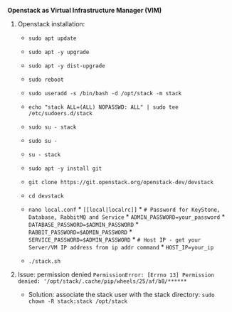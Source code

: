 **Openstack as Virtual Infrastructure Manager (VIM)**

1. Openstack installation:
    * `sudo apt update`
    * `sudo apt -y upgrade`
    * `sudo apt -y dist-upgrade`
    * `sudo reboot`
    * `sudo useradd -s /bin/bash -d /opt/stack -m stack`
    * `echo "stack ALL=(ALL) NOPASSWD: ALL" | sudo tee /etc/sudoers.d/stack`
    * `sudo su - stack`
    * `sudo su -`
    * `su - stack`
    * `sudo apt -y install git`
    * `git clone https://git.openstack.org/openstack-dev/devstack`
    * `cd devstack`
    
    * `nano local.conf`
            * `[[local|localrc]]`
            * `# Password for KeyStone, Database, RabbitMQ and Service`
            * `ADMIN_PASSWORD=your_password`
            * `DATABASE_PASSWORD=$ADMIN_PASSWORD`
            * `RABBIT_PASSWORD=$ADMIN_PASSWORD`
            * `SERVICE_PASSWORD=$ADMIN_PASSWORD`
            * `# Host IP - get your Server/VM IP address from ip addr command`
            * `HOST_IP=your_ip`
    * `./stack.sh`



2. Issue: permission denied `PermissionError: [Errno 13] Permission denied: '/opt/stack/.cache/pip/wheels/25/af/b8/******`
    * Solution: associate the stack user with the stack directory: `sudo chown -R stack:stack /opt/stack`
